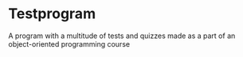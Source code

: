 # Testprogram
A program with a multitude of tests and quizzes made as a part of an object-oriented programming course
